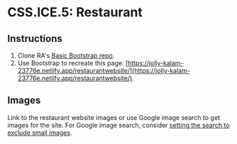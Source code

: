 # CSS.ICE.5: Restaurant

## Instructions

1. Clone RA's [Basic Bootstrap repo](https://github.com/rocketacademy/basic-bootstrap-bootcamp).
2. Use Bootstrap to recreate this page: [https://jolly-kalam-23776e.netlify.app/restaurantwebsite/](https://jolly-kalam-23776e.netlify.app/restaurantwebsite/).

## Images

Link to the restaurant website images or use Google image search to get images for the site. For Google image search, consider [setting the search to exclude small images](https://www.androidpolice.com/2020/04/13/get-back-exact-size-larger-than-face-photo-full-color-search-filter-google-images/).
